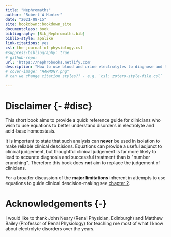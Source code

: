 ```yaml
--- 
title: "Nephromaths"
author: "Robert W Hunter"
date: "2021-08-15"
site: bookdown::bookdown_site
documentclass: book
bibliography: [Bib_Nephromaths.bib]
biblio-style: apalike
link-citations: yes
csl: the-journal-of-physiology.csl
#suppress-bibliography: true
# github-repo: 
url: 'https://nephrobooks.netlify.com'
description: "How to use blood and urine electrolytes to diagnose and treat electrolyte and acid-base disorders."
# cover-image: "HARMONY.png"
# can we change citation styles?? - e.g. `csl: zotero-style-file.csl` 

---
```


# Disclaimer {- #disc}
This short book aims to provide a quick reference guide for clinicians who wish to use equations to better understand disorders in electrolyte and acid-base homeostasis.  

It is important to state that such analysis can **never** be used in isolation to make reliable clinical descisions.  Equations can provide a useful adjunct to clinical judgement, but thoughtful clinical judgement is far more likely to lead to accurate diagnosis and successful treatment than is "number crunching". Therefore this book does **not** aim to replace the judgement of clinicians. 

For a broader discussion of the **major limitations** inherent in attempts to use equations to guide clinical descision-making see [chapter 2](#validity).  


# Acknowledgements {-}
I would like to thank John Neary (Renal Physician, Edinburgh) and Matthew Bailey (Professor of Renal Physiology) for teaching me most of what I know about electrolyte disorders over the years.  
